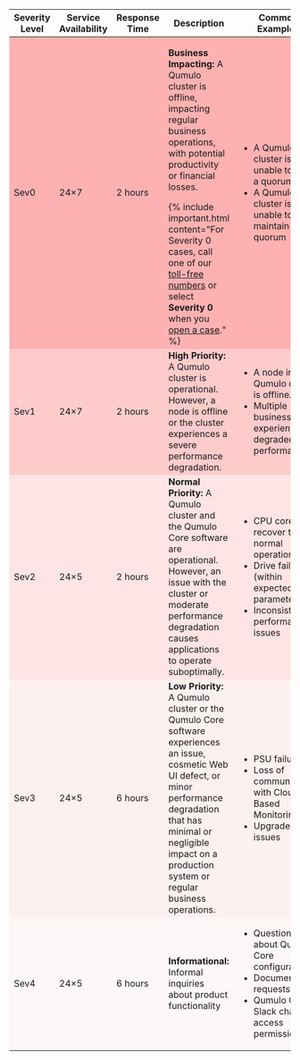 <table>
<thead>
  <tr>
    <th style="text-align:center;">Severity Level</th>
    <th style="text-align:center;">Service Availability</th>
    <th style="text-align:center;">Response Time</th>
    <th style="text-align:center;">Description</th>
    <th style="text-align:center;">Common Examples</th>   
  </tr>
</thead>
<tbody>
  <tr style="background:rgb(255 153 153 / 0.75);">
    <td>Sev0</td>
    <td>24&times;7</td>   
    <td>2 hours</td>
    <td>
      <p><strong>Business Impacting:</strong> A Qumulo cluster is offline, impacting regular business operations, with potential productivity or financial losses.</p>
      {% include important.html content="For Severity 0 cases, call one of our <a href='#toll-free-numbers'>toll-free numbers</a> or select <strong>Severity 0</strong> when you <a href='#open-a-case'>open a case</a>." %}
    </td>
    <td>
      <ul>
        <li>A Qumulo cluster is unable to form a quorum</li>
        <li>A Qumulo cluster is unable to maintain a quorum</li>
      </ul>
    </td>   
  </tr>
  <tr style="background:rgb(255 153 153 / 0.5);">
    <td>Sev1</td>
    <td>24&times;7</td>   
    <td>2 hours</td>
    <td><strong>High Priority:</strong> A Qumulo cluster is operational. However, a node is offline or the cluster experiences a severe performance degradation.</td>
    <td>
      <ul>
        <li>A node in a Qumulo cluster is offline.</li>
        <li>Multiple business units experience degraded performance.</li>
      </ul>
    </td>   
  </tr>
  <tr style="background:rgb(255 153 153 / 0.25);">
    <td>Sev2</td>
    <td>24&times;5</td>   
    <td>2 hours</td>
    <td><strong>Normal Priority:</strong> A Qumulo cluster and the Qumulo Core software are operational. However, an issue with the cluster or moderate performance degradation causes applications to operate suboptimally.</td>
    <td>
      <ul>
        <li>CPU cores recover to normal operation</li>
        <li>Drive failures (within expected parameters)</li>
        <li>Inconsistent performance issues</li>
      </ul>
    </td>   
  </tr>
  <tr style="background:rgb(255 153 153 / 0.125);">
    <td>Sev3</td>
    <td>24&times;5</td>   
    <td>6 hours</td>
    <td><strong>Low Priority:</strong> A Qumulo cluster or the Qumulo Core software experiences an issue, cosmetic Web UI defect, or minor performance degradation that has minimal or negligible impact on a production system or regular business operations.</td>
    <td>
      <ul>
        <li>PSU failure</li>
        <li>Loss of communication with Cloud-Based Monitoring</li>
        <li>Upgrade issues</li>
      </ul>
    </td>   
  </tr>
  <tr style="background:rgb(255 153 153 / 0.0625);">
    <td>Sev4</td>
    <td>24&times;5</td>   
    <td>6 hours</td>
    <td><strong>Informational:</strong> Informal inquiries about product functionality</td>
    <td>
      <ul>
        <li>Questions about Qumulo Core configuration</li>
        <li>Documentation requests</li>
        <li>Qumulo Care Slack channel access permissions</li>
      </ul>
    </td>   
  </tr>   
</tbody>
</table>
